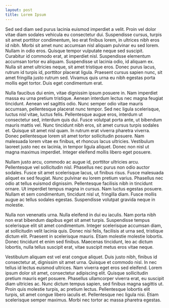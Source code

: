 ```yaml
---
layout: post
title: Lorem Ipsum
---
```


Sed sed diam sed purus lacinia euismod imperdiet a velit. Proin vel dolor vitae diam sodales vehicula eu consectetur dui. Suspendisse cursus, turpis sit amet porttitor condimentum, leo erat finibus lorem, in ultrices nibh eros id nibh. Morbi sit amet nunc accumsan nisl aliquam pulvinar eu sed lorem. Nullam in odio eros. Quisque tempor vulputate neque sed suscipit. Curabitur id commodo erat, at imperdiet nisl. Suspendisse elementum accumsan tortor eu aliquam. Suspendisse ut lacinia odio, id aliquam ex. Nulla sit amet ultricies neque, sit amet tristique eros. Donec purus lacus, rutrum id turpis id, porttitor placerat ligula. Praesent cursus sapien nunc, sit amet fringilla justo rutrum sed. Vivamus quis urna eu nibh egestas porta mollis eget tortor. Duis eget condimentum erat.

Nulla faucibus dui enim, vitae dignissim ipsum posuere in. Nam imperdiet massa eu urna pretium tristique. Aenean interdum lectus nec magna feugiat tincidunt. Aenean vel sagittis odio. Nunc semper odio vitae mauris accumsan, pellentesque placerat nunc tempor. Sed nec ligula scelerisque, luctus nisl vitae, luctus felis. Pellentesque augue eros, interdum ut consectetur sed, interdum quis dui. Fusce volutpat porta ante, ut bibendum mauris mattis vel. Nunc tincidunt nibh eros, sit amet cursus turpis sodales et. Quisque sit amet nisl quam. In rutrum erat viverra pharetra viverra. Donec pellentesque lorem sit amet tortor sollicitudin posuere. Nam malesuada lorem vitae ex finibus, et rhoncus lacus ultricies. Vestibulum laoreet justo nec ex lacinia, in tempor ligula aliquet. Donec non nisl ut magna maximus imperdiet. Integer eleifend mollis libero eget posuere.

Nullam justo arcu, commodo ac augue id, porttitor ultricies arcu. Pellentesque vel sollicitudin nisl. Phasellus nec purus non odio auctor sodales. Fusce sit amet scelerisque lacus, ut finibus risus. Fusce malesuada aliquet ex sed feugiat. Nunc pulvinar eu lorem pretium varius. Phasellus nec odio at tellus euismod dignissim. Pellentesque facilisis nibh in tincidunt ornare. Ut imperdiet tempus magna in cursus. Nam luctus egestas posuere. Nullam et sem condimentum, tincidunt nisl ut, fringilla diam. Fusce mollis augue ac tellus sodales egestas. Suspendisse volutpat gravida neque in molestie.

Nulla non venenatis urna. Nulla eleifend in dui eu iaculis. Nam porta nibh non erat bibendum dapibus eget sit amet turpis. Suspendisse tempus scelerisque elit sit amet condimentum. Integer scelerisque accumsan diam, at sollicitudin velit lacinia quis. Donec nisi felis, facilisis at urna sed, tristique dictum elit. Praesent in scelerisque mauris. Etiam molestie molestie lobortis. Donec tincidunt et enim sed finibus. Maecenas tincidunt, leo ac dictum lobortis, nulla tellus suscipit erat, vitae suscipit metus eros vitae neque.

Vestibulum aliquam est vel erat congue aliquet. Duis justo nibh, finibus id consectetur at, dignissim sit amet urna. Quisque et commodo nisl. In nec tellus id lectus euismod ultrices. Nam viverra eget eros sed eleifend. Lorem ipsum dolor sit amet, consectetur adipiscing elit. Quisque sollicitudin pretium mauris eget posuere. Phasellus ullamcorper viverra erat, eu suscipit diam ultricies ac. Nunc dictum tempus sapien, sed finibus magna sagittis ut. Proin quis molestie turpis, ac pretium lectus. Pellentesque lobortis elit turpis, sit amet congue libero iaculis et. Pellentesque nec ligula nisi. Etiam scelerisque semper maximus. Morbi nec tortor ac massa pharetra egestas.
